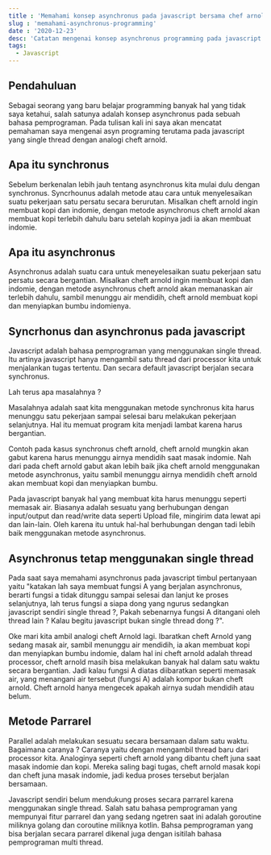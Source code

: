 ```yaml
---
title : 'Memahami konsep asynchronus pada javascript bersama chef arnold'
slug : 'memahami-asynchronus-programming'
date : '2020-12-23'
desc: 'Catatan mengenai konsep asynchronus programming pada javascript yang menggunakan single thread'
tags:
  - Javascript
---
```


## Pendahuluan
Sebagai seorang yang baru belajar programming banyak hal yang tidak saya ketahui, salah satunya adalah konsep asynchronus pada sebuah
bahasa pemprograman. Pada tulisan kali ini saya akan mencatat pemahaman saya mengenai asyn programing terutama pada javascript yang
single thread dengan analogi cheft arnold.

## Apa itu synchronus
Sebelum berkenalan lebih jauh tentang asynchronus kita mulai dulu dengan synchronus.
Syncrhounus adalah metode atau cara untuk menyelesaikan suatu pekerjaan satu persatu secara berurutan.
Misalkan cheft arnold ingin membuat kopi dan indomie, dengan metode asynchronus cheft arnold akan membuat kopi terlebih dahulu
baru setelah kopinya jadi ia akan membuat indomie.

## Apa itu asynchronus
Asynchronus adalah suatu cara untuk meneyelesaikan suatu pekerjaan satu persatu secara bergantian.
Misalkan cheft arnold ingin membuat kopi dan indomie, dengan metode asynchronus cheft arnold akan memanaskan air terlebih dahulu,
sambil menunggu air mendidih, cheft arnold membuat kopi dan menyiapkan bumbu indomienya.

## Syncrhonus dan asynchronus pada javascript
Javascript adalah bahasa pemprograman yang menggunakan single thread. Itu artinya javascript hanya mengambil satu thread dari processor
kita untuk menjalankan tugas tertentu.
Dan secara default javascript berjalan secara synchronus.

Lah terus apa masalahnya ?

Masalahnya adalah saat kita menggunakan metode synchronus kita harus menunggu satu pekerjaan sampai selesai baru 
melakukan pekerjaan selanjutnya. Hal itu memuat program kita menjadi lambat karena harus bergantian.

Contoh pada kasus synchronus cheft arnold, cheft arnold mungkin akan gabut karena harus menunggu airnya mendidih saat masak indomie.
Nah dari pada cheft arnold gabut akan lebih baik jika cheft arnold menggunakan metode asynchronus, yaitu sambil menunggu airnya mendidih
cheft arnold akan membuat kopi dan menyiapkan bumbu.

Pada javascript banyak hal yang membuat kita harus menunggu seperti memasak air. Biasanya adalah sesuatu yang berhubungan dengan 
input/output dan read/write data seperti Upload file, mingirim data lewat api dan lain-lain.
Oleh karena itu untuk hal-hal berhubungan dengan tadi lebih baik menggunakan metode asynchronus.

## Asynchronus tetap menggunakan single thread
Pada saat saya memahami asynchronus pada javascript timbul pertanyaan yaitu "katakan lah saya membuat
fungsi A yang berjalan asynchronus, berarti fungsi a tidak ditunggu sampai selesai dan lanjut ke proses selanjutnya, lah terus fungsi a siapa dong 
yang ngurus sedangkan javascript sendiri single thread ?, Pakah sebenarnya fungsi A ditangani oleh thread lain ? Kalau begitu
javascript bukan single thread dong ?".

Oke mari kita ambil analogi cheft Arnold lagi.
Ibaratkan cheft Arnold yang sedang masak air, sambil menunggu air mendidih, ia akan membuat kopi dan menyiapkan bumbu indomie, 
dalam hal ini cheft arnold adalah thread processor, cheft arnold masih bisa melakukan banyak hal dalam satu waktu secara bergantian.
Jadi kalau fungsi A diatas diibaratkan seperti memasak air, yang menangani air tersebut (fungsi A) adalah kompor bukan cheft arnold.
Cheft arnold hanya mengecek apakah airnya sudah mendidih atau belum.

## Metode Parrarel
Parallel adalah melakukan sesuatu secara bersamaan dalam satu waktu.
Bagaimana caranya ?
Caranya yaitu dengan mengambil thread baru dari processor kita.
Analoginya seperti cheft arnold yang dibantu cheft juna saat masak indomie dan kopi. Mereka saling bagi tugas, cheft arnold
masak kopi dan cheft juna masak indomie, jadi kedua proses tersebut berjalan bersamaan.

Javascript sendiri belum mendukung proses secara parrarel karena menggunakan single thread.
Salah satu bahasa pemprograman yang mempunyai fitur parrarel dan yang sedang ngetren saat ini adalah goroutine miliknya golang dan 
coroutine miliknya kotlin. Bahsa pemprograman yang bisa berjalan secara parrarel dikenal juga dengan isitilah bahasa pemprograman 
multi thread.
